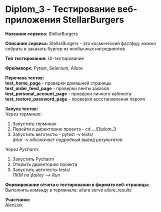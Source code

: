 # Diplom_3 - Тестирование веб-приложения StellarBurgers

**Название сервиса:** StellarBurgers 

**Описание сервиса:** StellarBurgers - это космический фастфуд: можно собрать и заказать бургер из необычных ингредиентов 

**Тип тестирования:** UI-тестирование     

**Фреймворк:** Pytest, Selenium, Allure   

**Перечень тестов:**   
**test_home_page** - проверки домашней страницы   
**test_order_feed_page** - проверки ленты заказов
**test_personal_account_page** - проверки личного кабинета
**test_restore_password_page** - проверки восстановления пароля

**Запуск тестов:**  
*Через терминал:* 
1. Запустить терминал
2. Перейти в директорию проекта - cd .../Diplom_3 
3. Запустить автотесты - pytest -v tests/   
*флаг -v обозначает подробный вывод результатов*  

*Через Pycharm:*    
1. Запустить Pycharm  
2. Открыть директорию проекта  
3. Запустить автотесты tests/  
*ПКМ по файлу —> Run*

**Формирование отчета о тестировании в формате веб-страницы:**   
Выполнить команду в терминале: allure serve allure_results 

**Участники:**  
AlenLisk